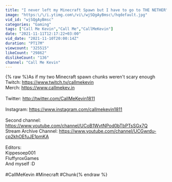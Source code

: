 ```yaml
---
title: "I never left my Minecraft Spawn but I have to go to THE NETHER"
image: "https:\/\/i.ytimg.com\/vi\/wjSQgAyBmsc\/hqdefault.jpg"
vid_id: "wjSQgAyBmsc"
categories: "Gaming"
tags: ["Call Me Kevin","Call Me","CallMeKevin"]
date: "2021-11-11T12:17:22+03:00"
vid_date: "2021-11-10T20:00:14Z"
duration: "PT17M"
viewcount: "325515"
likeCount: "29862"
dislikeCount: "136"
channel: "Call Me Kevin"
---
```

{% raw %}As if my two Minecraft spawn chunks weren't scary enough<br />Twitch: <a rel="nofollow" target="blank" href="https://www.twitch.tv/callmekevin">https://www.twitch.tv/callmekevin</a><br />Merch: <a rel="nofollow" target="blank" href="https://www.callmekev.in">https://www.callmekev.in</a><br /><br />Twitter: <a rel="nofollow" target="blank" href="http://twitter.com/CallMeKevin1811">http://twitter.com/CallMeKevin1811</a><br /><br />Instagram: <a rel="nofollow" target="blank" href="https://www.instagram.com/callmekevin1811">https://www.instagram.com/callmekevin1811</a><br /><br />Second channel: <a rel="nofollow" target="blank" href="https://www.youtube.com/channel/UCoB1WvtNPod0bTbPTsSGx7Q">https://www.youtube.com/channel/UCoB1WvtNPod0bTbPTsSGx7Q</a><br />Stream Archive Channel: <a rel="nofollow" target="blank" href="https://www.youtube.com/channel/UCGwrdu-cp2khOEfuJE1pmKA">https://www.youtube.com/channel/UCGwrdu-cp2khOEfuJE1pmKA</a><br /><br />Editors:  <br />Kippesoep001<br />FluffyroxGames<br />And myself :D<br /><br />#CallMeKevin #Minecraft #Chunk{% endraw %}
